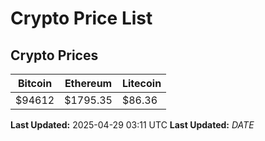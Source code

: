 # Crypto Price List

## Crypto Prices
| Bitcoin | Ethereum | Litecoin |
| ------- | -------- | -------- |
| $94612 | $1795.35 | $86.36 |
**Last Updated:** 2025-04-29 03:11 UTC
**Last Updated:** $DATE$
